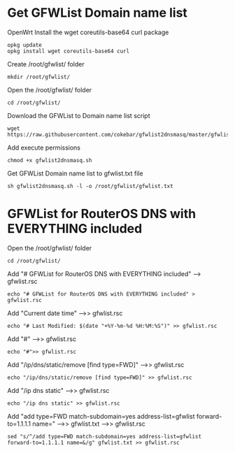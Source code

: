 # Get GFWList Domain name list

OpenWrt Install the wget coreutils-base64 curl package
```
opkg update
opkg install wget coreutils-base64 curl
```
Create /root/gfwlist/ folder
```
mkdir /root/gfwlist/
```

Open the /root/gfwlist/ folder
```
cd /root/gfwlist/
```

Download the GFWList to Domain name list script
```
wget https://raw.githubusercontent.com/cokebar/gfwlist2dnsmasq/master/gfwlist2dnsmasq.sh
```

Add execute permissions

```
chmod +x gfwlist2dnsmasq.sh
```

Get GFWList Domain name list to gfwlist.txt file
```
sh gfwlist2dnsmasq.sh -l -o /root/gfwlist/gfwlist.txt
```

# GFWList for RouterOS DNS with EVERYTHING included

Open the /root/gfwlist/ folder
```
cd /root/gfwlist/
```

Add "# GFWList for RouterOS DNS with EVERYTHING included" --> gfwlist.rsc
```
echo "# GFWList for RouterOS DNS with EVERYTHING included" > gfwlist.rsc
```

Add "Current date time" -->> gfwlist.rsc
```
echo "# Last Modified: $(date "+%Y-%m-%d %H:%M:%S")" >> gfwlist.rsc
```

Add "#" -->> gfwlist.rsc
```
echo "#">> gfwlist.rsc
```

Add "/ip/dns/static/remove [find type=FWD]" -->> gfwlist.rsc
```
echo "/ip/dns/static/remove [find type=FWD]" >> gfwlist.rsc
```

Add "/ip dns static" -->> gfwlist.rsc
```
echo "/ip dns static" >> gfwlist.rsc
```

Add "add type=FWD match-subdomain=yes address-list=gfwlist forward-to=1.1.1.1 name=" -->> gfwlist.txt -->> gfwlist.rsc
```
sed "s/^/add type=FWD match-subdomain=yes address-list=gfwlist forward-to=1.1.1.1 name=&/g" gfwlist.txt >> gfwlist.rsc
```

